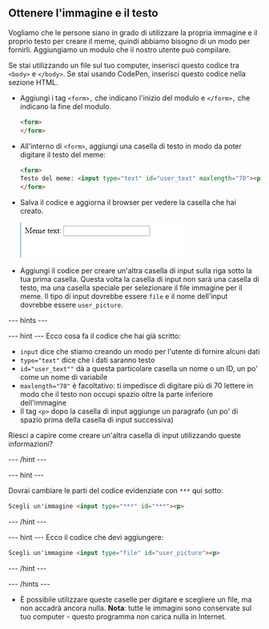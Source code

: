 ## Ottenere l'immagine e il testo

Vogliamo che le persone siano in grado di utilizzare la propria immagine e il proprio testo per creare il meme, quindi abbiamo bisogno di un modo per fornirli. Aggiungiamo un modulo che il nostro utente può compilare.

Se stai utilizzando un file sul tuo computer, inserisci questo codice tra `<body>` e `</body>`. Se stai usando CodePen, inserisci questo codice nella sezione HTML.

- Aggiungi i tag `<form>,` che indicano l'inizio del modulo e `</form>,` che indicano la fine del modulo.

    ```html
    <form>
    </form>
    ```

- All'interno di `<form>`, aggiungi una casella di testo in modo da poter digitare il testo del meme:

  ```html
  <form>
  Testo del meme: <input type="text" id="user_text" maxlength="70"><p>
  </form>
  ```

- Salva il codice e aggiorna il browser per vedere la casella che hai creato.

    ![Primo riquadro](images/first-box.png)

- Aggiungi il codice per creare un'altra casella di input sulla riga sotto la tua prima casella. Questa volta la casella di input non sarà una casella di testo, ma una casella speciale per selezionare il file immagine per il meme. Il tipo di input dovrebbe essere `file` e il nome dell'input dovrebbe essere `user_picture`.

--- hints ---

--- hint --- Ecco cosa fa il codice che hai già scritto:

  * `input` dice che stiamo creando un modo per l'utente di fornire alcuni dati
  * `type="text"` dice che i dati saranno testo
  * `id="user_text""` dà a questa particolare casella un nome o un ID, un po' come un nome di variabile
  * `maxlength="70"` è facoltativo: ti impedisce di digitare più di 70 lettere in modo che il testo non occupi spazio oltre la parte inferiore dell'immagine
  * Il tag `<p>` dopo la casella di input aggiunge un paragrafo (un po' di spazio prima della casella di input successiva)

Riesci a capire come creare un'altra casella di input utilizzando queste informazioni?

--- /hint ---

--- hint ---

Dovrai cambiare le parti del codice evidenziate con `***` qui sotto:

```html
Scegli un'immagine <input type="***" id="***"><p>
```

--- /hint ---

--- hint --- Ecco il codice che devi aggiungere:

```html
Scegli un'immagine <input type="file" id="user_picture"><p>
```
--- /hint ---

--- /hints ---

- È possibile utilizzare queste caselle per digitare e scegliere un file, ma non accadrà ancora nulla. **Nota**: tutte le immagini sono conservate sul tuo computer - questo programma non carica nulla in Internet.

